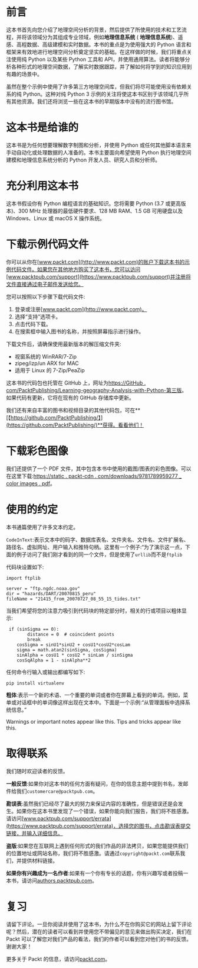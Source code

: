 # 前言

这本书首先向您介绍了地理空间分析的背景，然后提供了所使用的技术和工艺流程，并将该领域分为其组成专业领域，例如**地理信息系统** ( **地理信息系统**)、遥感、高程数据、高级建模和实时数据。本书的重点是为使用强大的 Python 语言和框架来有效地进行地理空间分析奠定坚实的基础。在这样做的时候，我们将重点关注使用纯 Python 以及某些 Python 工具和 API，并使用通用算法。读者将能够分析各种形式的地理空间数据，了解实时数据跟踪，并了解如何将学到的知识应用到有趣的场景中。

虽然在整个示例中使用了许多第三方地理空间库，但我们将尽可能使用没有依赖关系的纯 Python。这种对纯 Python 3 示例的关注将使这本书区别于该领域几乎所有其他资源。我们还将浏览一些在这本书的早期版本中没有的流行图书馆。

# 这本书是给谁的

这本书是为任何想要理解数字制图和分析，并使用 Python 或任何其他脚本语言来手动自动化或处理数据的人准备的。本书主要面向希望使用 Python 执行地理空间建模和地理信息系统分析的 Python 开发人员、研究人员和分析师。

# 充分利用这本书

这本书假设你有 Python 编程语言的基础知识。您将需要 Python (3.7 或更高版本)、300 MHz 处理器的最低硬件要求、128 MB RAM、1.5 GB 可用硬盘以及 Windows、Linux 或 macOS X 操作系统。

# 下载示例代码文件

你可以从你在[www.packt.com](http://www.packt.com)的账户下载这本书的示例代码文件。如果您在其他地方购买了这本书，您可以访问[www.packtpub.com/support](https://www.packtpub.com/support)并注册将文件直接通过电子邮件发送给您。

您可以按照以下步骤下载代码文件:

1.  登录或注册[www.packt.com](http://www.packt.com)。
2.  选择“支持”选项卡。
3.  点击代码下载。
4.  在搜索框中输入图书的名称，并按照屏幕指示进行操作。

下载文件后，请确保使用最新版本的解压缩文件夹:

*   视窗系统的 WinRAR/7-Zip
*   zipeg/izp/un ARX for MAC
*   适用于 Linux 的 7-Zip/PeaZip

这本书的代码包也托管在 GitHub 上，网址为[https://GitHub . com/PacktPublishing/Learning-geography-Analysis-with-Python-第三版](https://github.com/PacktPublishing/Learning-Geospatial-Analysis-with-Python-Third-Edition)。如果代码有更新，它将在现有的 GitHub 存储库中更新。

我们还有来自丰富的图书和视频目录的其他代码包，可在**[【https://github.com/PacktPublishing/】](https://github.com/PacktPublishing/)**获得。看看他们！

# 下载彩色图像

我们还提供了一个 PDF 文件，其中包含本书中使用的截图/图表的彩色图像。可以在这里下载:[https://static . packt-cdn . com/downloads/9781789959277 _ color images . pdf](_ColorImages.pdf)。

# 使用的约定

本书通篇使用了许多文本约定。

`CodeInText`:表示文本中的码字、数据库表名、文件夹名、文件名、文件扩展名、路径名、虚拟网址、用户输入和推特句柄。这里有一个例子:“为了演示这一点，下面的例子访问了我们刚才看到的同一个文件，但是使用了`urllib`而不是`ftplib`

代码块设置如下:

```
import ftplib

server = "ftp.ngdc.noaa.gov"
dir = "hazards/DART/20070815_peru"
fileName = "21415_from_20070727_08_55_15_tides.txt"
```

当我们希望将您的注意力吸引到代码块的特定部分时，相关的行或项目以粗体显示:

```
 if (sinSigma == 0):
        distance = 0  # coincident points
        break
    cosSigma = sinU1*sinU2 + cosU1*cosU2*cosLam
    sigma = math.atan2(sinSigma, cosSigma)
    sinAlpha = cosU1 * cosU2 * sinLam / sinSigma
    cosSqAlpha = 1 - sinAlpha**2
```

任何命令行输入或输出都编写如下:

```
pip install virtualenv
```

**粗体**:表示一个新的术语、一个重要的单词或者你在屏幕上看到的单词。例如，菜单或对话框中的单词像这样出现在文本中。下面是一个示例:“从管理面板中选择系统信息。”

Warnings or important notes appear like this. Tips and tricks appear like this.

# 取得联系

我们随时欢迎读者的反馈。

**一般反馈**:如果你对这本书的任何方面有疑问，在你的信息主题中提到书名，发邮件给我们`customercare@packtpub.com`。

**勘误表**:虽然我们已经尽了最大的努力来保证内容的准确性，但是错误还是会发生。如果你在这本书里发现了一个错误，如果你能向我们报告，我们将不胜感激。请访问[www.packtpub.com/support/errata](https://www.packtpub.com/support/errata)，选择您的图书，点击勘误表提交链接，并输入详细信息。

**盗版**:如果您在互联网上遇到任何形式的我们作品的非法拷贝，如果您能提供我们的位置地址或网站名称，我们将不胜感激。请通过`copyright@packt.com`联系我们，并提供材料链接。

**如果你有兴趣成为一名作者**:如果有一个你有专长的话题，你有兴趣写或者投稿一本书，请访问[authors.packtpub.com](http://authors.packtpub.com/)。

# 复习

请留下评论。一旦你阅读并使用了这本书，为什么不在你购买它的网站上留下评论呢？然后，潜在的读者可以看到并使用您不带偏见的意见来做出购买决定，我们在 Packt 可以了解您对我们产品的看法，我们的作者可以看到您对他们的书的反馈。谢谢大家！

更多关于 Packt 的信息，请访问[packt.com](http://www.packt.com/)。